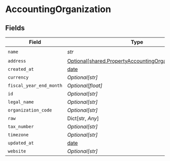 # AccountingOrganization


## Fields

| Field                                                                                                                  | Type                                                                                                                   | Required                                                                                                               | Description                                                                                                            |
| ---------------------------------------------------------------------------------------------------------------------- | ---------------------------------------------------------------------------------------------------------------------- | ---------------------------------------------------------------------------------------------------------------------- | ---------------------------------------------------------------------------------------------------------------------- |
| `name`                                                                                                                 | *str*                                                                                                                  | :heavy_check_mark:                                                                                                     | N/A                                                                                                                    |
| `address`                                                                                                              | [Optional[shared.PropertyAccountingOrganizationAddress]](../../models/shared/propertyaccountingorganizationaddress.md) | :heavy_minus_sign:                                                                                                     | N/A                                                                                                                    |
| `created_at`                                                                                                           | [date](https://docs.python.org/3/library/datetime.html#date-objects)                                                   | :heavy_minus_sign:                                                                                                     | N/A                                                                                                                    |
| `currency`                                                                                                             | *Optional[str]*                                                                                                        | :heavy_minus_sign:                                                                                                     | N/A                                                                                                                    |
| `fiscal_year_end_month`                                                                                                | *Optional[float]*                                                                                                      | :heavy_minus_sign:                                                                                                     | N/A                                                                                                                    |
| `id`                                                                                                                   | *Optional[str]*                                                                                                        | :heavy_minus_sign:                                                                                                     | N/A                                                                                                                    |
| `legal_name`                                                                                                           | *Optional[str]*                                                                                                        | :heavy_minus_sign:                                                                                                     | N/A                                                                                                                    |
| `organization_code`                                                                                                    | *Optional[str]*                                                                                                        | :heavy_minus_sign:                                                                                                     | N/A                                                                                                                    |
| `raw`                                                                                                                  | Dict[str, *Any*]                                                                                                       | :heavy_minus_sign:                                                                                                     | N/A                                                                                                                    |
| `tax_number`                                                                                                           | *Optional[str]*                                                                                                        | :heavy_minus_sign:                                                                                                     | N/A                                                                                                                    |
| `timezone`                                                                                                             | *Optional[str]*                                                                                                        | :heavy_minus_sign:                                                                                                     | N/A                                                                                                                    |
| `updated_at`                                                                                                           | [date](https://docs.python.org/3/library/datetime.html#date-objects)                                                   | :heavy_minus_sign:                                                                                                     | N/A                                                                                                                    |
| `website`                                                                                                              | *Optional[str]*                                                                                                        | :heavy_minus_sign:                                                                                                     | N/A                                                                                                                    |